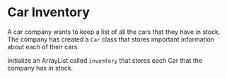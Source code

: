 # Car Inventory
A car company wants to keep a list of all the cars that they have in stock. The company has created a `Car` class that stores important information about each of their cars.

Initialize an ArrayList called `inventory` that stores each Car that the company has in stock.